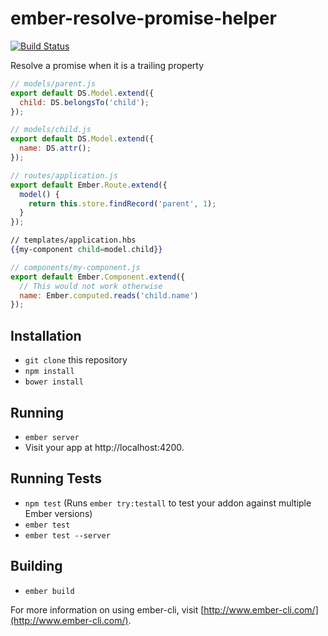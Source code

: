 # ember-resolve-promise-helper

[![Build Status](https://travis-ci.org/kellyselden/ember-resolve-promise-helper.svg)](https://travis-ci.org/kellyselden/ember-resolve-promise-helper)

Resolve a promise when it is a trailing property

```js
// models/parent.js
export default DS.Model.extend({
  child: DS.belongsTo('child');
});
```

```js
// models/child.js
export default DS.Model.extend({
  name: DS.attr();
});
```

```js
// routes/application.js
export default Ember.Route.extend({
  model() {
    return this.store.findRecord('parent', 1);
  }
});
```

```hbs
// templates/application.hbs
{{my-component child=model.child}}
```

```js
// components/my-component.js
export default Ember.Component.extend({
  // This would not work otherwise
  name: Ember.computed.reads('child.name')
});
```

## Installation

* `git clone` this repository
* `npm install`
* `bower install`

## Running

* `ember server`
* Visit your app at http://localhost:4200.

## Running Tests

* `npm test` (Runs `ember try:testall` to test your addon against multiple Ember versions)
* `ember test`
* `ember test --server`

## Building

* `ember build`

For more information on using ember-cli, visit [http://www.ember-cli.com/](http://www.ember-cli.com/).
